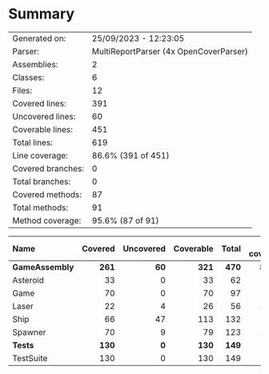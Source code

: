 ﻿# Summary
|||
|:---|:---|
| Generated on: | 25/09/2023 - 12:23:05 |
| Parser: | MultiReportParser (4x OpenCoverParser) |
| Assemblies: | 2 |
| Classes: | 6 |
| Files: | 12 |
| Covered lines: | 391 |
| Uncovered lines: | 60 |
| Coverable lines: | 451 |
| Total lines: | 619 |
| Line coverage: | 86.6% (391 of 451) |
| Covered branches: | 0 |
| Total branches: | 0 |
| Covered methods: | 87 |
| Total methods: | 91 |
| Method coverage: | 95.6% (87 of 91) |

|**Name**|**Covered**|**Uncovered**|**Coverable**|**Total**|**Line coverage**|**Covered**|**Total**|**Branch coverage**|**Covered**|**Total**|**Method coverage**|
|:---|---:|---:|---:|---:|---:|---:|---:|---:|---:|---:|---:|
|**GameAssembly**|**261**|**60**|**321**|**470**|**81.3%**|**0**|**0**|****|**63**|**67**|**94%**|
|Asteroid|33|0|33|62|100%|0|0||10|10|100%|
|Game|70|0|70|97|100%|0|0||13|13|100%|
|Laser|22|4|26|56|84.6%|0|0||4|4|100%|
|Ship|66|47|113|132|58.4%|0|0||20|24|83.3%|
|Spawner|70|9|79|123|88.6%|0|0||16|16|100%|
|**Tests**|**130**|**0**|**130**|**149**|**100%**|**0**|**0**|****|**24**|**24**|**100%**|
|TestSuite|130|0|130|149|100%|0|0||24|24|100%|
